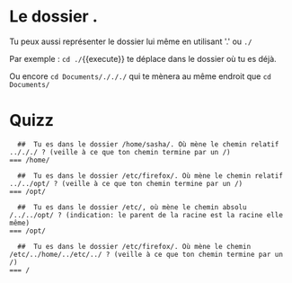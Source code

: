 
# Le dossier  .

Tu peux aussi représenter le dossier lui même en utilisant '.' ou `./`

Par exemple : `cd ./`{{execute}} te déplace dans le dossier où tu es déjà.

Ou encore `cd Documents/./././` qui te mènera au même endroit que `cd Documents/`

# Quizz

```{quizdown} 
  ##  Tu es dans le dossier /home/sasha/. Où mène le chemin relatif ../././ ? (veille à ce que ton chemin termine par un /) 
=== /home/
```
```{quizdown} 
  ##  Tu es dans le dossier /etc/firefox/. Où mène le chemin relatif ../../opt/ ? (veille à ce que ton chemin termine par un /) 
=== /opt/
```
```{quizdown} 
  ##  Tu es dans le dossier /etc/, où mène le chemin absolu /../../opt/ ? (indication: le parent de la racine est la racine elle même) 
=== /opt/
```
```{quizdown} 
  ##  Tu es dans le dossier /etc/firefox/. Où mène le chemin /etc/../home/../etc/../ ? (veille à ce que ton chemin termine par un /) 
=== /
